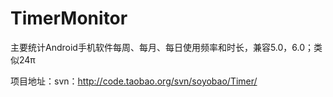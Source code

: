 # TimerMonitor
主要统计Android手机软件每周、每月、每日使用频率和时长，兼容5.0，6.0；类似24π

项目地址：svn：http://code.taobao.org/svn/soyobao/Timer/
